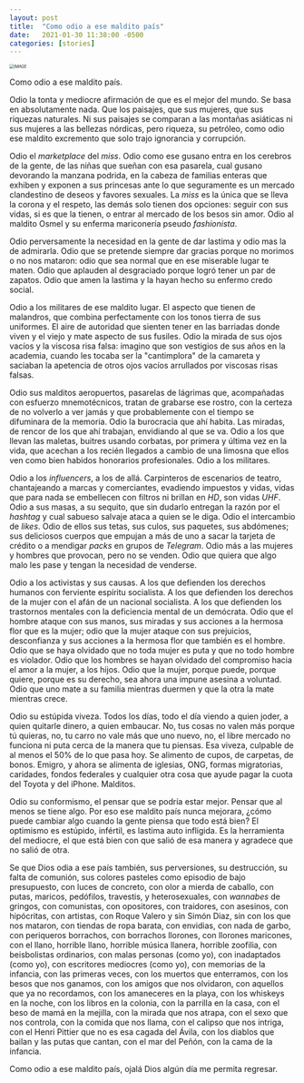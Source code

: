 ```yaml
---
layout: post
title:  "Como odio a ese maldito país"
date:   2021-01-30 11:38:00 -0500
categories: [stories]
---
```


<img src="https://i.imgur.com/t7KeYh0.png" alt="IMAGE" style="zoom:50%;" />

Como odio a ese maldito país.

Odio la tonta y mediocre afirmación de que es el mejor del mundo. Se basa en absolutamente nada. Que los paisajes, que sus mujeres, que sus riquezas naturales. Ni sus paisajes se comparan a las montañas asiáticas ni sus mujeres a las bellezas nórdicas, pero riqueza, su petróleo, como odio ese maldito excremento que solo trajo ignorancia y corrupción.

Odio el *marketplace* del *miss*. Odio como ese gusano entra en los cerebros de la gente, de las niñas que sueñan con esa pasarela, cual gusano devorando la manzana podrida, en la cabeza de familias enteras que exhiben y exponen a sus princesas ante lo que seguramente es un mercado clandestino de deseos y favores sexuales. La *miss* es la única que se lleva la corona y el respeto, las demás solo tienen dos opciones: seguir con sus vidas, si es que la tienen, o entrar al mercado de los besos sin amor. Odio al maldito Osmel y su enferma mariconería pseudo *fashionista*.

Odio perversamente la necesidad en la gente de dar lastima y odio mas la de admirarla. Odio que se pretende siempre dar gracias porque no morimos o no nos mataron: odio que sea normal que en ese miserable lugar te maten. Odio que aplauden al desgraciado porque logró tener un par de zapatos. Odio que amen la lastima y la hayan hecho su enfermo credo social. 

Odio a los militares de ese maldito lugar. El aspecto que tienen de malandros, que combina perfectamente con los tonos tierra de sus uniformes. El aire de autoridad que sienten tener en las barriadas donde viven y el viejo y mate aspecto de sus fusiles. Odio la mirada de sus ojos vacíos y la viscosa risa falsa: imagino que son vestigios de sus años en la academia, cuando les tocaba ser la "cantimplora" de la camareta y saciaban la apetencia de otros ojos vacíos arrullados por viscosas risas falsas.

Odio sus malditos aeropuertos, pasarelas de lágrimas que, acompañadas con esfuerzo mnemotécnicos, tratan de grabarse ese rostro, con la certeza de no volverlo a ver jamás y que probablemente con el tiempo se difuminara de la memoria. Odio la burocracia que ahí habita. Las miradas, de rencor de los que ahí trabajan, envidiando al que se va. Odio a los que llevan las maletas, buitres usando corbatas, por primera y última vez en la vida, que acechan a los recién llegados a cambio de una limosna que ellos ven como bien habidos honorarios profesionales. Odio a los militares.

Odio a los *influencers*, a los de allá. Carpinteros de escenarios de teatro, chantajeando a marcas y comerciantes, evadiendo impuestos y vidas, vidas que para nada se embellecen con filtros ni brillan en *HD*, son vidas *UHF*. Odio a sus masas, a su sequito, que sin dudarlo entregan la razón por el *hashtag* y cual sabueso salvaje ataca a quien se le diga. Odio el intercambio de *likes*. Odio de ellos sus tetas, sus culos, sus paquetes, sus abdómenes; sus deliciosos cuerpos que empujan a más de uno a sacar la tarjeta de crédito o a mendigar *packs* en grupos de *Telegram*. Odio más a las mujeres y hombres que provocan, pero no se venden. Odio que quiera que algo malo les pase y tengan la necesidad de venderse. 

Odio a los activistas y sus causas. A los que defienden los derechos humanos con ferviente espíritu socialista. A los que defienden los derechos de la mujer con el afán de un nacional socialista. A los que defienden los trastornos mentales con la deficiencia mental de un demócrata. Odio que el hombre ataque con sus manos, sus miradas y sus acciones a la hermosa flor que es la mujer; odio que la mujer ataque con sus prejuicios, desconfianza y sus acciones a la hermosa flor que también es el hombre. Odio que se haya olvidado que no toda mujer es puta y que no todo hombre es violador. Odio que los hombres se hayan olvidado del compromiso hacia el amor a la mujer, a los hijos. Odio que la mujer, porque puede, porque quiere, porque es su derecho, sea ahora una impune asesina a voluntad. Odio que uno mate a su familia mientras duermen y que la otra la mate mientras crece.

Odio su estúpida viveza. Todos los días, todo el día viendo a quien joder, a quien quitarle dinero, a quien embaucar. No, tus cosas no valen más porque tú quieras, no, tu carro no vale más que uno nuevo, no, el libre mercado no funciona ni puta cerca de la manera que tu piensas. Esa viveza, culpable de al menos el 50% de lo que pasa hoy. Se alimento de cupos, de carpetas, de bonos. Emigro, y ahora se alimenta de iglesias, ONG, formas migratorias, caridades, fondos federales y cualquier otra cosa que ayude pagar la cuota del Toyota y del iPhone. Malditos.

Odio su conformismo, el pensar que se podría estar mejor. Pensar que al menos se tiene algo. Por eso ese maldito país nunca mejorara, ¿cómo puede cambiar algo cuando la gente piensa que todo está bien? El optimismo es estúpido, infértil, es lastima auto infligida. Es la herramienta del mediocre, el que está bien con que salió de esa manera y agradece que no salió de otra.

Se que Dios odia a ese país también, sus perversiones, su destrucción, su falta de comunión, sus colores pasteles como episodio de bajo presupuesto, con luces de concreto, con olor a mierda de caballo, con putas, maricos, pedófilos, travestis, y heterosexuales, con *wannabes* de gringos, con comunistas, con opositores, con traidores, con asesinos, con hipócritas, con artistas, con Roque Valero y sin Simón Diaz, sin con los que nos mataron, con tiendas de ropa barata, con envidias, con nada de garbo, con periqueros borrachos, con borrachos llorones, con llorones maricones, con el llano, horrible llano, horrible música llanera, horrible zoofilia, con beisbolistas ordinarios, con malas personas (como yo), con inadaptados (como yo), con escritores mediocres (como yo), con memorias de la infancia, con las primeras veces, con los muertos que enterramos, con los besos que nos ganamos, con los amigos que nos olvidaron, con aquellos que ya no recordamos, con los amaneceres en la playa, con los whiskeys en la noche, con los libros en la colonia, con la parrilla en la casa, con el beso de mamá en la mejilla, con la mirada que nos atrapa, con el sexo que nos controla, con la comida que nos llama, con el calipso que nos intriga, con el Henri Pittier que no es esa cagada del Ávila, con los diablos que bailan y las putas que cantan, con el mar del Peñón, con la cama de la infancia.

Como odio a ese maldito país, ojalá Dios algún día me permita regresar.